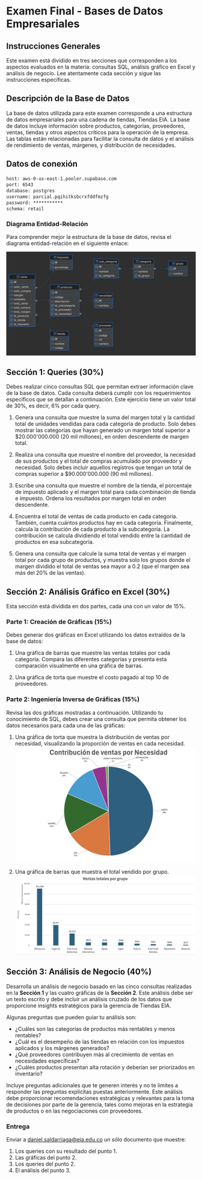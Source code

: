 # Examen Final - Bases de Datos Empresariales

## Instrucciones Generales

Este examen está dividido en tres secciones que corresponden a los aspectos evaluados en la materia: consultas SQL, análisis gráfico en Excel y análisis de negocio. Lee atentamente cada sección y sigue las instrucciones específicas.

## Descripción de la Base de Datos

La base de datos utilizada para este examen corresponde a una estructura de datos empresariales para una cadena de tiendas, Tiendas EIA. La base de datos incluye información sobre productos, categorías, proveedores, ventas, tiendas y otros aspectos críticos para la operación de la empresa. Las tablas están relacionadas para facilitar la consulta de datos y el análisis de rendimiento de ventas, márgenes, y distribución de necesidades.

## Datos de conexión
```
host: aws-0-us-east-1.pooler.supabase.com
port: 6543
database: postgres
username: parcial.pqihitksbcrxfddfmzfg
password: ***********
schema: retail
```
### Diagrama Entidad-Relación

Para comprender mejor la estructura de la base de datos, revisa el diagrama entidad-relación en el siguiente enlace:

![Diagrama ER](./er_diagram.png)

## Sección 1: Queries (30%)

Debes realizar cinco consultas SQL que permitan extraer información clave de la base de datos. Cada consulta deberá cumplir con los requerimientos específicos que se detallan a continuación. Este ejercicio tiene un valor total de 30%, es decir, 6% por cada query.

1. Genera una consulta que muestre la suma del margen total y la cantidad total de unidades vendidas para cada categoría de producto. Solo debes mostrar las categorías que hayan generado un margen total superior a $20.000'000.000 (20 mil millones), en orden descendente de margen total.

2. Realiza una consulta que muestre el nombre del proveedor, la necesidad de sus productos y el total de compras acumulado por proveedor y necesidad. Solo debes incluir aquellos registros que tengan un total de compras superior a $90.000'000.000 (90 mil millones).

3. Escribe una consulta que muestre el nombre de la tienda, el porcentaje de impuesto aplicado y el margen total para cada combinación de tienda e impuesto. Ordena los resultados por margen total en orden descendente.

4. Encuentra el total de ventas de cada producto en cada categoría. También, cuenta cuántos productos hay en cada categoría. Finalmente, calcula la contribución de cada producto a la subcategoría. La contribución se calcula dividiendo el total vendido entre la cantidad de productos en esa subcategoría.

5. Genera una consulta que calcule la suma total de ventas y el margen total por cada grupo de productos, y muestra solo los grupos donde el margen dividido el total de ventas sea mayor a 0.2 (que el margen sea más del 20% de las ventas).

## Sección 2: Análisis Gráfico en Excel (30%)

Esta sección está dividida en dos partes, cada una con un valor de 15%.

### Parte 1: Creación de Gráficas (15%)

Debes generar dos gráficas en Excel utilizando los datos extraídos de la base de datos:

1. Una gráfica de barras que muestre las ventas totales por cada categoría. Compara las diferentes categorías y presenta esta comparación visualmente en una gráfica de barras.

2. Una gráfica de torta que muestre el costo pagado al top 10 de proveedores.

### Parte 2: Ingeniería Inversa de Gráficas (15%)

Revisa las dos gráficas mostradas a continuación. Utilizando tu conocimiento de SQL, debes crear una consulta que permita obtener los datos necesarios para cada una de las gráficas:


1. Una gráfica de torta que muestra la distribución de ventas por necesidad, visualizando la proporción de ventas en cada necesidad.
![Gráfica de Torta - Distribución de Ventas por Necesidad](./ventas_por_necesidad.png)

2. Una gráfica de barras que muestra el total vendido por grupo.
![Gráfica de Barras - Total Vendido por Grupo](./ventas_por_grupo.png)

## Sección 3: Análisis de Negocio (40%)

Desarrolla un análisis de negocio basado en las cinco consultas realizadas en la **Sección 1** y las cuatro gráficas de la **Sección 2**. Este análisis debe ser un texto escrito y debe incluir un análisis cruzado de los datos que proporcione insights estratégicos para la gerencia de Tiendas EIA.

Algunas preguntas que pueden guiar tu análisis son:

- ¿Cuáles son las categorías de productos más rentables y menos rentables?
- ¿Cuál es el desempeño de las tiendas en relación con los impuestos aplicados y los márgenes generados?
- ¿Qué proveedores contribuyen más al crecimiento de ventas en necesidades específicas?
- ¿Cuáles productos presentan alta rotación y deberían ser priorizados en inventario?

Incluye preguntas adicionales que te generen interés y no te limites a responder las preguntas explícitas puestas anteriormente. Este análisis debe proporcionar recomendaciones estratégicas y relevantes para la toma de decisiones por parte de la gerencia, tales como mejoras en la estrategia de productos o en las negociaciones con proveedores.

### Entrega

Enviar a daniel.saldarriaga@eia.edu.co un sólo documento que muestre:
1. Los queries con su resultado del punto 1.
2. Las gráficas del punto 2.
3. Los queries del punto 2.
4. El análisis del punto 3.
